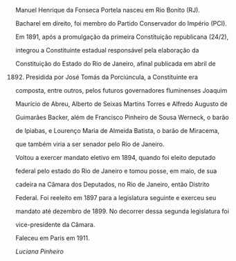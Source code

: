 

Manuel Henrique da Fonseca Portela nasceu em Rio Bonito (RJ).



Bacharel em direito, foi membro do Partido Conservador do Império (PCI).



Em 1891, após a promulgação da primeira Constituição republicana (24/2),

integrou a Constituinte estadual responsável pela elaboração da

Constituição do Estado do Rio de Janeiro, afinal publicada em abril de

1892. Presidida por José Tomás da Porciúncula, a Constituinte era

composta, entre outros, pelos futuros governadores fluminenses Joaquim

Maurício de Abreu, Alberto de Seixas Martins Torres e Alfredo Augusto de

Guimarães Backer, além de Francisco Pinheiro de Sousa Werneck, o barão

de Ipiabas, e Lourenço Maria de Almeida Batista, o barão de Miracema,

que também viria a ser senador pelo Rio de Janeiro.



Voltou a exercer mandato eletivo em 1894, quando foi eleito deputado

federal pelo estado do Rio de Janeiro e tomou posse, em maio, de sua

cadeira na Câmara dos Deputados, no Rio de Janeiro, então Distrito

Federal. Foi reeleito em 1897 para a legislatura seguinte e exerceu seu

mandato até dezembro de 1899. No decorrer dessa segunda legislatura foi

vice-presidente da Câmara.



Faleceu em Paris em 1911.



*Luciana Pinheiro*



